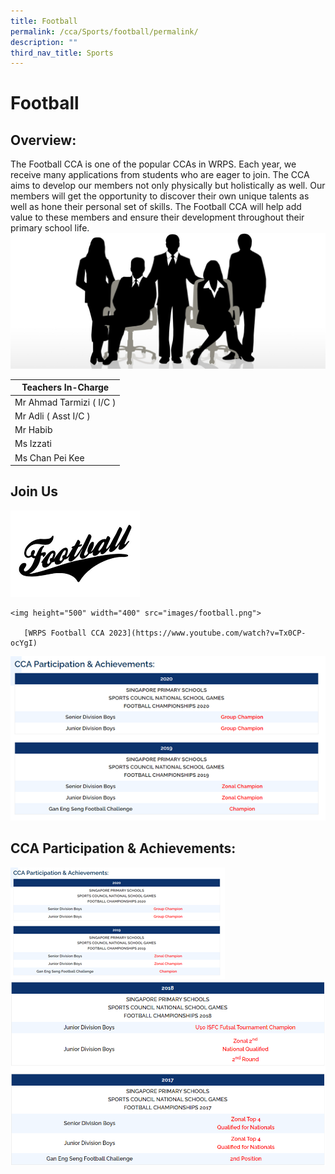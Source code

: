 ```yaml
---
title: Football
permalink: /cca/Sports/football/permalink/
description: ""
third_nav_title: Sports
---
```

Football
========

Overview:
---------

The Football CCA is one of the popular CCAs in WRPS. Each year, we receive many applications from students who are eager to join. The CCA aims to develop our members not only physically but holistically as well. Our members will get the opportunity to discover their own unique talents as well as hone their personal set of skills. The Football CCA will help add value to these members and ensure their development throughout their primary school life.
![](/images/staff.jpg)

| Teachers In-Charge |
| --- |
| Mr Ahmad Tarmizi ( I/C ) |
| Mr Adli ( Asst I/C ) |
| Mr Habib |
| Ms Izzati |
| Ms Chan Pei Kee |

Join Us
-------
![](/images/CCA%20Sports/football.png)

    <img height="500" width="400" src="images/football.png">

       [WRPS Football CCA 2023](https://www.youtube.com/watch?v=Tx0CP-ocYgI)

![](/images/CCA%20Sports/picture2.png)


CCA Participation &amp; Achievements:
---------------------------------
![](/images/CCA%20Sports/soccer1.png)
![](/images/football2.png)